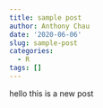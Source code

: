 ```yaml
---
title: sample post
author: Anthony Chau
date: '2020-06-06'
slug: sample-post
categories:
  - R
tags: []
---
```


hello this is a new post